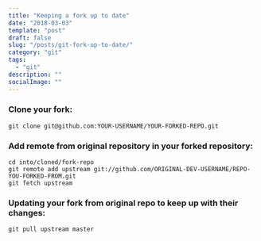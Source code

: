 ```yaml
---
title: "Keeping a fork up to date"
date: "2018-03-03"
template: "post"
draft: false
slug: "/posts/git-fork-up-to-date/"
category: "git"
tags:
  - "git"
description: ""
socialImage: ""
---
```


### Clone your fork:

```
git clone git@github.com:YOUR-USERNAME/YOUR-FORKED-REPO.git
```

### Add remote from original repository in your forked repository:

```
cd into/cloned/fork-repo
git remote add upstream git://github.com/ORIGINAL-DEV-USERNAME/REPO-YOU-FORKED-FROM.git
git fetch upstream
```

### Updating your fork from original repo to keep up with their changes:

```
git pull upstream master
```